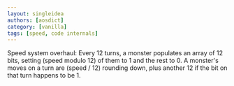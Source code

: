 ```yaml
---
layout: singleidea
authors: [aosdict]
category: [vanilla]
tags: [speed, code internals]
---
```

Speed system overhaul: Every 12 turns, a monster populates an array of 12 bits, setting (speed modulo 12) of them to 1 and the rest to 0. A monster's moves on a turn are (speed / 12) rounding down, plus another 12 if the bit on that turn happens to be 1.
